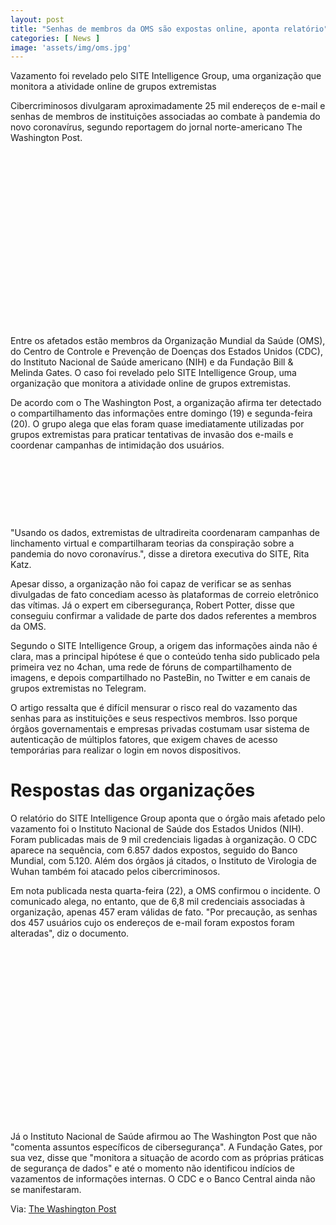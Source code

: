 ```yaml
---
layout: post
title: "Senhas de membros da OMS são expostas online, aponta relatório"
categories: [ News ]
image: 'assets/img/oms.jpg'
---
```


Vazamento foi revelado pelo SITE Intelligence Group, uma organização que monitora a atividade online de grupos extremistas

Cibercriminosos divulgaram aproximadamente 25 mil endereços de e-mail e senhas de membros de instituições associadas ao combate à pandemia do novo coronavírus, segundo reportagem do jornal norte-americano The Washington Post.

<!-- QUADRADO -->
<script async src="//pagead2.googlesyndication.com/pagead/js/adsbygoogle.js"></script>
<ins class="adsbygoogle"
style="display:inline-block;width:336px;height:280px"
data-ad-client="ca-pub-2838251107855362"
data-ad-slot="5351066970"></ins>
<script>
(adsbygoogle = window.adsbygoogle || []).push({});
</script>

Entre os afetados estão membros da Organização Mundial da Saúde (OMS), do Centro de Controle e Prevenção de Doenças dos Estados Unidos (CDC), do Instituto Nacional de Saúde americano (NIH) e da Fundação Bill & Melinda Gates. O caso foi revelado pelo SITE Intelligence Group, uma organização que monitora a atividade online de grupos extremistas.

De acordo com o The Washington Post, a organização afirma ter detectado o compartilhamento das informações entre domingo (19) e segunda-feira (20). O grupo alega que elas foram quase imediatamente utilizadas por grupos extremistas para praticar tentativas de invasão dos e-mails e coordenar campanhas de intimidação dos usuários.

<!-- MINI ANÚNCIO -->
<script async src="//pagead2.googlesyndication.com/pagead/js/adsbygoogle.js"></script>
<!-- Games Root -->
<ins class="adsbygoogle"
style="display:inline-block;width:730px;height:95px"
data-ad-client="ca-pub-2838251107855362"
data-ad-slot="5351066970"></ins>
<script>
(adsbygoogle = window.adsbygoogle || []).push({});
</script>

"Usando os dados, extremistas de ultradireita coordenaram campanhas de linchamento virtual e compartilharam teorias da conspiração sobre a pandemia do novo coronavírus.", disse a diretora executiva do SITE, Rita Katz.

Apesar disso, a organização não foi capaz de verificar se as senhas divulgadas de fato concediam acesso às plataformas de correio eletrônico das vítimas. Já o expert em cibersegurança, Robert Potter, disse que conseguiu confirmar a validade de parte dos dados referentes a membros da OMS.

<!-- RETANGULO LARGO 2 -->
<script async src="//pagead2.googlesyndication.com/pagead/js/adsbygoogle.js"></script>
<ins class="adsbygoogle"
style="display:block; text-align:center;"
data-ad-layout="in-article"
data-ad-format="fluid"
data-ad-client="ca-pub-2838251107855362"
data-ad-slot="8549252987"></ins>
<script>
(adsbygoogle = window.adsbygoogle || []).push({});
</script>

Segundo o SITE Intelligence Group, a origem das informações ainda não é clara, mas a principal hipótese é que o conteúdo tenha sido publicado pela primeira vez no 4chan, uma rede de fóruns de compartilhamento de imagens, e depois compartilhado no PasteBin, no Twitter e em canais de grupos extremistas no Telegram.

O artigo ressalta que é difícil mensurar o risco real do vazamento das senhas para as instituições e seus respectivos membros. Isso porque órgãos governamentais e empresas privadas costumam usar sistema de autenticação de múltiplos fatores, que exigem chaves de acesso temporárias para realizar o login em novos dispositivos.

<!-- RETANGULO LARGO -->
<script async src="https://pagead2.googlesyndication.com/pagead/js/adsbygoogle.js"></script>
<!-- Informat -->
<ins class="adsbygoogle"
style="display:block"
data-ad-client="ca-pub-2838251107855362"
data-ad-slot="2327980059"
data-ad-format="auto"
data-full-width-responsive="true"></ins>
<script>
(adsbygoogle = window.adsbygoogle || []).push({});
</script>

# Respostas das organizações

O relatório do SITE Intelligence Group aponta que o órgão mais afetado pelo vazamento foi o Instituto Nacional de Saúde dos Estados Unidos (NIH). Foram publicadas mais de 9 mil credenciais ligadas à organização. O CDC aparece na sequência, com 6.857 dados expostos, seguido do Banco Mundial, com 5.120. Além dos órgãos já citados, o Instituto de Virologia de Wuhan também foi atacado pelos cibercriminosos.

Em nota publicada nesta quarta-feira (22), a OMS confirmou o incidente. O comunicado alega, no entanto, que de 6,8 mil credenciais associadas à organização, apenas 457 eram válidas de fato. "Por precaução, as senhas dos 457 usuários cujo os endereços de e-mail foram expostos foram alteradas", diz o documento.

<!-- QUADRADO -->
<script async src="//pagead2.googlesyndication.com/pagead/js/adsbygoogle.js"></script>
<ins class="adsbygoogle"
style="display:inline-block;width:336px;height:280px"
data-ad-client="ca-pub-2838251107855362"
data-ad-slot="5351066970"></ins>
<script>
(adsbygoogle = window.adsbygoogle || []).push({});
</script>

Já o Instituto Nacional de Saúde afirmou ao The Washington Post que não "comenta assuntos específicos de cibersegurança". A Fundação Gates, por sua vez, disse que "monitora a situação de acordo com as próprias práticas de segurança de dados" e até o momento não identificou indícios de vazamentos de informações internas. O CDC e o Banco Central ainda não se manifestaram.

Via: [ The Washington Post ](https://www.washingtonpost.com/technology/2020/04/21/nearly-25000-email-addresses-passwords-allegedly-nih-who-gates-foundation-are-dumped-online/)

